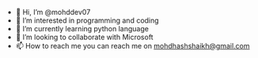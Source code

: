 - 👋 Hi, I’m @mohddev07
- 👀 I’m interested in programming and coding 
- 🌱 I’m currently learning python language 
- 💞️ I’m looking to collaborate with Microsoft
- 📫 How to reach me you can reach me on mohdhashshaikh@gmail.com

<!---
mohddev07/mohddev07 is a ✨ special ✨ repository because its `README.md` (this file) appears on your GitHub profile.
You can click the Preview link to take a look at your changes.
--->

